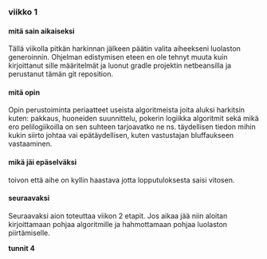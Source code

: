 ### viikko 1

#### mitä sain aikaiseksi
Tällä viikolla pitkän harkinnan jälkeen päätin valita aiheekseni luolaston generoinnin.
Ohjelman edistymisen eteen en ole tehnyt muuta kuin kirjoittanut sille määritelmät ja luonut gradle projektin netbeansilla ja perustanut tämän git reposition.

#### mitä opin 
Opin perustoiminta periaatteet useista algoritmeista joita aluksi harkitsin kuten: pakkaus, huoneiden suunnittelu, pokerin logiikka algoritmit sekä mikä ero pelilogiikoilla on sen suhteen tarjoavatko ne ns. täydellisen tiedon mihin kukin siirto johtaa vai epätäydellisen, kuten vastustajan bluffaukseen vastaaminen.

#### mikä jäi epäselväksi
toivon että aihe on kyllin haastava jotta lopputuloksesta saisi vitosen.

#### seuraavaksi
Seuraavaksi aion toteuttaa viikon 2 etapit.
Jos aikaa jää niin aloitan kirjoittamaan pohjaa algoritmille ja hahmottamaan pohjaa luolaston piirtämiselle.

**tunnit 4**
